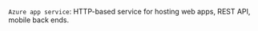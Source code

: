 `Azure app service`: HTTP-based service for hosting web apps, REST API, mobile back ends.
    

    
